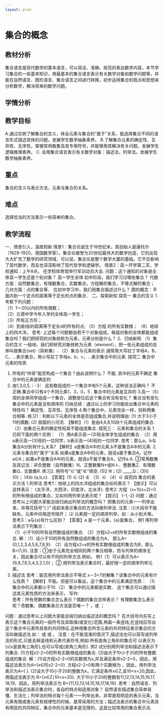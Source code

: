 ```yaml
---
layout: plan
---
```


# 集合的概念

## 教材分析

集合语言是现代数学的基本语言，可以简洁、准确、规范的表达数学内容。本节学习集合的一些基本知识，用最基本的集合语言表示有关数学对象和数学问题等，并能在自然语言、图形语言、集合语言之间进行转换，初步运用集合的观点和思想来分析数学，解决简单的数学问题。

## 学情分析

## 教学目标

A.通过实例了解集合的含义，体会元素与集合的“属于”关系，能选择集合不同的语言形式描述具体的问题。发展学生数学抽象素养。
B.了解集合元素的确定性、互异性、无序性，掌握常用数集及其专用符号，并能够用其解决有关问题。发展学生逻辑推理素养。
C. 会用集合语言表示有关数学对象：描述法，列举法。发展学生数学抽象素养。


## 重点

集合的含义与表示方法，元素与集合的关系。

## 难点

选择恰当的方法表示一些简单的集合。

## 教学流程

一、情景引入，温故知新
情景1：集合论诞生于19世纪末，其创始人是康托尔（1829-1920，德国数学家）。集合论被誉为20世纪最伟大的数学创造，它的出现大大扩充了数学的研究领域，可以说，集合论是整个数学大厦的基础，它不仅影响了现代数学，而且也深深影响了现代哲学和逻辑学。
情景2：高一开学第二天，学校通知：上午8点，
           在学校体育馆举行军训动员大会.
问题：这个通知的对象是全体高一学生还是个别对象？
高一学生全体
初中阶段，我们学习过哪些集合？
代数方面：自然数集合，有理数集合，实数集合，方程解的集合，不等式解的集合；
几何方面：点的集合等．
在初中学习中，我们用集合描述过什么？
圆的概念：平面内到一个定点的距离等于定长的点的集合．
二、探索新知
探究一  集合的含义
1.考察下列问题：                      
（1）1～20以内的所有偶数；                                   
（2）立德中学今年入学的全体高一学生；                                    
（3）所有正方形；                          
（4）到直线l的距离等于定长d的所有的点;
（5）方程 的所有实数根；
（6）地球上的四大洋。
思考:
上述每个问题都由若干个对象组成，每组对象的全体都能组成集合吗？我们把研究的对象统称为元素，元素分别是什么？
2、归纳新知
（1）集合的含义
一般地，我们把研究对象统称为元素（element），把一些元素组成的总体叫做集合(set)（简称集）.
（2）集合与元素的表示
通常用大写拉丁字母A，B，C，…表示集合，用小写拉丁字母a，b，c，…表示集合中的元素.
探究二    集合中元素的性质
1. 所有的“帅哥”能否构成一个集合？由此说明什么？
不能. 其中的元素不确定    集合中的元素是确定的
2. 由1,3,0,5,︱-3 ︳这些数组成的一个集合中有5个元素，这种说法正确吗？
不正确.集合中只有4个不同元素1，3，0，5 .
集合中的元素是互异的
3.高一（5）班的全体同学组成一个集合，调整座位后这个集合有没有变化？
       集合没有变化    集合中的元素是没有顺序的
归纳总结：通过以上的学习你能给出集合中元素的特性吗？
确定性、互异性、无序性
4.两个集合中，元素完全一样，则称两集合相等.
练习1：判断以下元素的全体是否组成集合,并说明理由:
 (1) 大于3小于11的偶数;      (2) 我国的小河流.
【解析】（1）是由4,6,8,10四个元素组成的集合.
        （2）由集合元素的确定性知其不能组成集合.
探究三： 元素和集合的关系
1.已知下面的两个实例：
（1）用A表示高一(3)班全体学生组成的集合.
（2）用a表示高一(3)班的一位同学，b表示高一(4)班的一位同学.
思考：那么a，b与集合A分别有什么关系? 
【解析】a是集合A中的元素,b不是集合A中的元素.
2.元素与集合的“属于”关系
如果a是集合A中的元素，就说a属于集合A，记作a∈A；如果a不是集合A中的元素，就说a不属于集合A，记作a A.
③常用数集及其记法：非负整数（自然数集）N、正整数集N*或N＋、整数集Z、有理数集Q、实数集R.
练习2. 用符号“∈”或“∉”填空.
(1)2        N；(2) _____Q；(3)0       {0}；
(4)b             {a,b,c}.
【答案】(1)  ∈  (2)  ∉ （3）∈ （4）∈
探究四   集合的表示方法
1.列举法
思考1：地球上的四大洋组成的集合如何表示？
【提示】可以这样表示： {太平洋，大西洋，印度洋，北冰洋}.
思考2: 方程（x+1)(x+2)=0的所有根组成的集合，又如何用列举法表示呢？
【提示】  {-1,-2}
问题：通过思考以上问题大家能总结归纳出列举法的概念吗？
把集合的元素一一列举出来，并用花括号“{   }” 括起来表示集合的方法叫做列举法.
注意：⑴大括号不能缺失，元素中间用逗号隔开；
      ⑵ 元素按一定的顺序列举，如：从小到大等。
思考3：a与{a}有什么区别？
【答案】a 是一个元素，{a}是集合。
例1 用列举法表示下列集合：    
（1）小于10的所有自然数组成的集合.
（2）方程x2=x的所有实数根组成的集合.
解：（1）设小于10的所有自然数组成的集合为A， 那么A={0,1,2,3,4,5,6,7,8,9}.
（2）设方程x2=x的所有实数根组成的集合为B，那么B={1,0}.
注意：①由于元素完全相同的两个集合相等，而与列举的顺序无关，因此集合可以有不同的列举方法.例如，     例1（1）可以表示为A={9,8,7,6,5,4,3,2,1,0}；
② 用列举法表示集合时，最好按一定的顺序列举元素。
2. 描述法
思考：能否用列举法表示不等式 x－3<7的解集？该集合中的元素有什么性质？
【解析】不能。但是可以看出，这个集合中的元素满足性质：
（1） 集合中的元素都小于10.（2） 集合中的元素都是实数．
这个集合可以通过描述其元素性质的方法来表示，
   写作:  
思考：所有奇数的集合怎么表示？偶数的集合怎样表示？ 有理数集怎么表示呢？奇数集、偶数集表示方法是否唯一？
  ，或  ；
 
 
问题：通过思考以上问题大家能总结归纳出描述法的概念吗？
在大括号内先写上表示这个集合元素的一般符号及其取值(或变化)范围,再画一条竖线,在竖线后写出这个集合中元素所具有的共同特征.这种用集合所含元素的共同特征表示集合的方法叫做描述法.如： 或 或 。
 注意：在不致混淆的情况下,描述法也可以简写成列举法的形式,只是去掉竖线和元素代表符号,例如:所有直角三角形的集合可 以表示为{x|x是直角三角形},也可以写成{直角三角形}.
例2 试分别用列举法和描述法表示下列集合.
(1)方程x2-2=0的所有实数根组成的集合.
(2)由大于10小于20的所有整数组成的集合. 
解：(1)设方程x2-2=0的实数根为x,并且满足条件x2-2=0，因此，用描述法表示为A={x∈R|x2-2=0}.
方程x2-2=0有两个实数根为 ，因此，用列举法表示为A={ }.
(2)设大于10小于20的整数为x，它满足条件x∈Z,且10<x<20,因此，用描述法表示为
B={x∈Z∣10<x<20}.
大于10小于20的整数有11,12,13,14,15,16,17, 18,19，因此，用列举法表示为
B={11,12,13,14,15,16,17,18,19}.
思考：自然语言、列举法和描述法表示集合时，各自的特点和适用对象？
自然语言描述集合简单易懂、生活化；列举法的特点每个元素一一列举出来，非常直观明显的表示元素，当元素有限或者元素有规律性的时候，是常采用的方法；描述法表示的集合中元素具有明显的共同特征，集合中的元素基本是无限的，这是比较常用的集合表示法.

